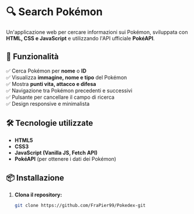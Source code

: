 # 🔍 Search Pokémon

Un'applicazione web per cercare informazioni sui Pokémon, sviluppata con **HTML, CSS e JavaScript** e utilizzando l'API ufficiale **PokéAPI**.

## 🚀 Funzionalità

✅ Cerca Pokémon per **nome** o **ID**  
✅ Visualizza **immagine, nome e tipo** del Pokémon  
✅ Mostra **punti vita, attacco e difesa**  
✅ Navigazione tra Pokémon precedenti e successivi  
✅ Pulsante per cancellare il campo di ricerca  
✅ Design responsive e minimalista  

## 🛠️ Tecnologie utilizzate

- **HTML5**  
- **CSS3**  
- **JavaScript (Vanilla JS, Fetch API)**  
- **PokéAPI** (per ottenere i dati dei Pokémon)  


## 📦 Installazione

1. **Clona il repository:**
   ```bash
   git clone https://github.com/FraPier99/Pokedex-git
